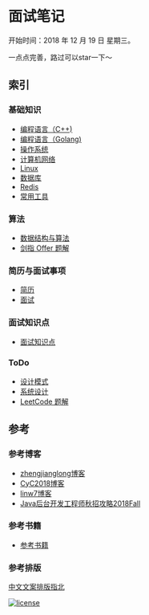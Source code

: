 # 面试笔记

开始时间：2018 年 12 月 19 日 星期三。

一点点完善，路过可以star一下～

## 索引

### 基础知识

- [编程语言（C++)](https://github.com/ChuangLiu727/GetJob/blob/master/C++/C++.md)
- [编程语言（Golang)](https://github.com/ChuangLiu727/GetJob/blob/master/Golang/Golang.md)
- [操作系统](https://github.com/ChuangLiu727/GetJob/blob/master/操作系统/操作系统.md)
- [计算机网络](https://github.com/ChuangLiu727/GetJob/blob/master/计算机网络/计算机网络.md)
- [Linux](https://github.com/ChuangLiu727/GetJob/blob/master/Linux/Linux.md)
- [数据库](https://github.com/ChuangLiu727/GetJob/blob/master/数据库/数据库.md)
- [Redis](https://github.com/ChuangLiu727/GetJob/blob/master/Redis/Redis.md)
- [常用工具](https://github.com/ChuangLiu727/GetJob/blob/master/常用工具/常用工具.md)

### 算法

- [数据结构与算法](https://github.com/ChuangLiu727/GetJob/blob/master/数据结构与算法/数据结构与算法.md)
- [剑指 Offer 题解](https://github.com/ChuangLiu727/GetJob/blob/master/剑指offer/剑指offer.md)

### 简历与面试事项

- [简历](https://github.com/ChuangLiu727/GetJob/blob/master/面试/简历.md)
- [面试](https://github.com/ChuangLiu727/GetJob/blob/master/面试/面试.md)

### 面试知识点

- [面试知识点](https://github.com/ChuangLiu727/GetJob/blob/master/面试知识点/面试知识点.md)

### ToDo

- [设计模式](https://github.com/ChuangLiu727/GetJob/blob/master/设计模式/设计模式.md)
- [系统设计](https://github.com/CyC2018/CS-Notes#bulb-%E7%B3%BB%E7%BB%9F%E8%AE%BE%E8%AE%A1)
- [LeetCode 题解](https://github.com/CyC2018/CS-Notes/blob/master/docs/notes/Leetcode%20%E9%A2%98%E8%A7%A3.md)

## 参考

### 参考博客

- [zhengjianglong博客](https://zhengjianglong.gitbooks.io/note-of-interview/content/)
- [CyC2018博客](https://github.com/CyC2018/CS-Notes)
- [linw7博客](https://github.com/linw7/Skill-Tree)
- [Java后台开发工程师秋招攻略2018Fall](http://williamsun.cn/2018/06/02/Java%E5%90%8E%E5%8F%B0%E5%BC%80%E5%8F%91%E5%B7%A5%E7%A8%8B%E5%B8%88%E7%A7%8B%E6%8B%9B%E6%94%BB%E7%95%A52018Fall/)

### 参考书籍

- [参考书籍](https://github.com/ChuangLiu727/GetJob/blob/master/参考书籍.md)

### 参考排版

[中文文案排版指北](https://mazhuang.org/wiki/chinese-copywriting-guidelines/)

[![license](https://img.shields.io/github/license/mashape/apistatus.svg)](https://opensource.org/licenses/MIT)
